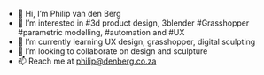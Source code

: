 - 👋 Hi, I’m Philip van den Berg
- 👀 I’m interested in #3d product design, 3blender #Grasshopper #parametric modelling, #automation and #UX
- 🌱 I’m currently learning UX design, grasshopper, digital sculpting
- 💞️ I’m looking to collaborate on design and sculpture
- 📫 Reach me at philip@denberg.co.za

<!---
philipinnovation/philipinnovation is a ✨ special ✨ repository because its `README.md` (this file) appears on your GitHub profile.
You can click the Preview link to take a look at your changes.
--->
